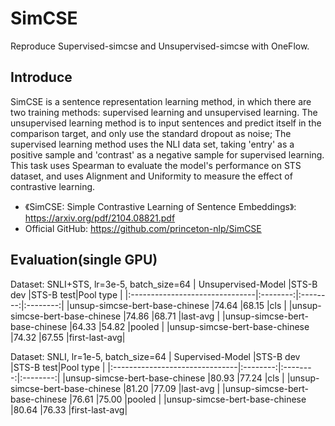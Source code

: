 # SimCSE
Reproduce Supervised-simcse and Unsupervised-simcse with OneFlow.

## Introduce
SimCSE is a sentence representation learning method, in which there are two training methods: supervised learning and unsupervised learning. The unsupervised learning method is to input sentences and predict itself in the comparison target, and only use the standard dropout as noise; The supervised learning method uses the NLI data set, taking 'entry' as a positive sample and 'contrast' as a negative sample for supervised learning. This task uses Spearman to evaluate the model's performance on STS dataset, and uses Alignment and Uniformity to measure the effect of contrastive learning. 
- 《SimCSE: Simple Contrastive Learning of Sentence Embeddings》: https://arxiv.org/pdf/2104.08821.pdf
- Official GitHub: https://github.com/princeton-nlp/SimCSE

## Evaluation(single GPU)
Dataset: SNLI+STS, lr=3e-5, batch_size=64
|      Unsupervised-Model        |STS-B dev |STS-B test|Pool type |
|:-------------------------------|:--------:|:--------:|:--------:|
|unsup-simcse-bert-base-chinese  |74.64     |68.15     |cls           |
|unsup-simcse-bert-base-chinese  |74.86     |68.71     |last-avg      |
|unsup-simcse-bert-base-chinese  |64.33     |54.82     |pooled        |
|unsup-simcse-bert-base-chinese  |74.32     |67.55     |first-last-avg|

Dataset: SNLI, lr=1e-5, batch_size=64
|       Supervised-Model         |STS-B dev |STS-B test|Pool type |
|:-------------------------------|:--------:|:--------:|:--------:|
|unsup-simcse-bert-base-chinese  |80.93     |77.24     |cls         |
|unsup-simcse-bert-base-chinese  |81.20     |77.09     |last-avg    |
|unsup-simcse-bert-base-chinese  |76.61     |75.00     |pooled      |
|unsup-simcse-bert-base-chinese  |80.64     |76.33     |first-last-avg|